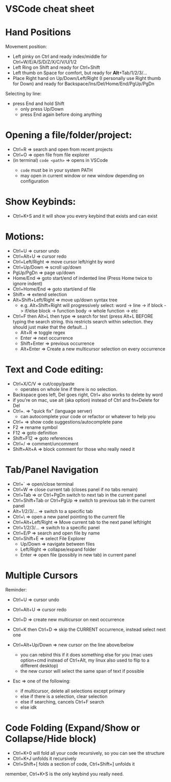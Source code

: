 # VSCode cheat sheet

# Hand Positions

Movement position:
- Left pinky on Ctrl and ready index/middle for Ctrl+W/E/A/S/D/Z/X/C/V/U/1/2
- Left Ring on Shift and ready for Ctrl+Shift
- Left thumb on Space for comfort, but ready for **Alt**+Tab/1/2/3/...
- Place Right hand on Up/Down/Left/Right (I personally use Right thumb for Down) and ready for Backspace/Ins/Del/Home/End/PgUp/PgDn

Selecting by line:
- press End and hold Shift
  - only press Up/Down
  - press End again before doing anything

# Opening a file/folder/project:
- Ctrl+R => search and open from recent projects
- Ctrl+O => open file from file explorer
- (in terminal) `code <path>` => opens <path> in VSCode
  - `code` must be in your system PATH
  - may open in current window or new window depending on configuration

# Show Keybinds:

- Ctrl+K+S and it will show you every keybind that exists and can exist

# Motions:

- Ctrl+U => cursor undo
- Ctrl+Alt+U => cursor redo
- Ctrl+Left/Right => move cursor left/right by word
- Ctrl+Up/Down => scroll up/down
- PgUp/PgDn => page up/down
- Home/End => goto start/end of indented line (Press Home twice to ignore indent)
- Ctrl+Home/End => goto start/end of file
- Shift+<motion> => extend selection
- Alt+Shift+Left/Right => move up/down syntax tree
  - e.g. Alt+Shift+Right will progressively select: word -> line -> if block -> if/else block -> function body -> whole function -> etc
- Ctrl+F then Alt+L then type => search for text (press Alt+L BEFORE typing the search string. this restricts search within selection. they should just make that the default...)
  - Alt+R => toggle regex
  - Enter => next occurrence
  - Shift+Enter => previous occurrence
  - Alt+Enter => Create a new multicursor selection on every occurrence

# Text and Code editing:

- Ctrl+X/C/V => cut/copy/paste
  - operates on whole line if there is no selection.
- Backspace goes left, Del goes right, Ctrl+ also works to delete by word
- if you're on mac, use alt (aka option) instead of Ctrl and fn+Delete for Del
- Ctrl+. => "quick fix" (language server)
  - can autocomplete your code or refactor or whatever to help you
- Ctrl+<space> => show code suggestions/autocomplete pane
- F2 => rename symbol
- F12 => goto definition
- Shift+F12 => goto references
- Ctrl+/ => comment/uncomment
- Shift+Alt+A => block comment for those who really need it

# Tab/Panel Navigation

  - Ctrl+` => open/close terminal
  - Ctrl+W => close current tab (closes panel if no tabs remain)
  - Ctrl+Tab => or Ctrl+PgDn switch to next tab in the current panel
  - Ctrl+Shift+Tab or Ctrl+PgUp => switch to previous tab in the current panel
  - Alt+1/2/3/... => switch to a specific tab
  - Ctrl+\ => open a new panel pointing to the current file
  - Ctrl+Alt+Left/Right => Move current tab to the next panel left/right
  - Ctrl+1/2/3/... => switch to a specific panel
  - Ctrl+E/P => search and open file by name
  - Ctrl+Shift+E => select File Explorer
    - Up/Down => navigate between files
    - Left/Right => collapse/expand folder
    - Enter => open file (possibly in new tab) in current panel
    
# Multiple Cursors

Reminder:
- Ctrl+U => cursor undo
- Ctrl+Alt+U => cursor redo

- Ctrl+D => create new multicursor on next occurrence
- Ctrl+K then Ctrl+D => skip the CURRENT occurrence, instead select next one
- Ctrl+Alt+Up/Down => new cursor on the line above/below
  - you can rebind this if it does something else for you (mac uses option+cmd instead of Ctrl+Alt, my linux also used to flip to a different desktop)
  - the new cursor will select the same span of text if possible
- Esc => one of the following:
  - if multicursor, delete all selections except primary
  - else if there is a selection, clear selection
  - else if searching, cancels Ctrl+F search
  - else idk

# Code Folding (Expand/Show or Collapse/Hide block)

- Ctrl+K+0 will fold all your code recursively, so you can see the structure
- Ctrl+K+J unfolds it recursively
- Ctrl+Shift+[ folds a section of code, Ctrl+Shift+] unfolds it

remember, Ctrl+K+S is the only keybind you really need.
